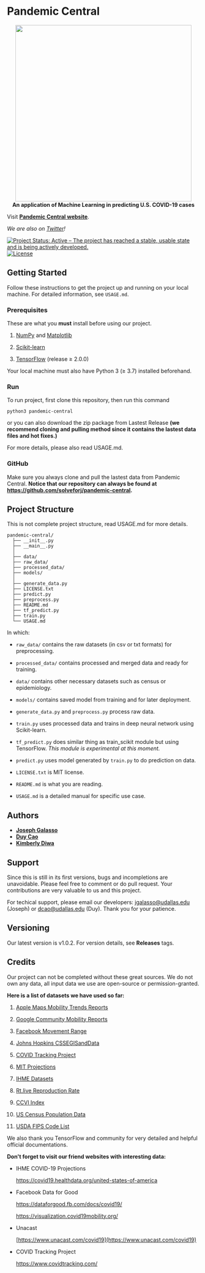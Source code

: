 # Pandemic Central

<p align="center">
  <img width="460" src="https://i.ibb.co/xYSCLt7/Pandemic-Central-clear-background.png"><br>
  <b>An application of Machine Learning in predicting U.S. COVID-19 cases</b>
</p>

Visit [**Pandemic Central website**](https://itsonit.com).

*We are also on [Twitter](https://twitter.com/PandemicCentral)!*

[![Project Status: Active – The project has reached a stable, usable state and is being actively developed.](https://www.repostatus.org/badges/latest/active.svg)](https://itsonit.com)
[![License](http://img.shields.io/:license-mit-blue.svg)](https://github.com/solveforj/pandemic-central/blob/master/LICENSE.txt)

## Getting Started
Follow these instructions to get the project up and running on your local machine. For detailed information, see `USAGE.md`.

### Prerequisites

These are what you **must** install before using our project.

1. [NumPy](https://pypi.org/project/numpy/) and [Matplotlib](https://pypi.org/project/matplotlib/)

2. [Scikit-learn](https://scikit-learn.org/stable/install.html)

3. [TensorFlow](https://www.tensorflow.org/install) (release ≥ 2.0.0)

Your local machine must also have Python 3 (≥ 3.7) installed beforehand.

### Run
To run project, first clone this repository, then run this command
  ```
  python3 pandemic-central
  ```
or you can also download the zip package from Lastest Release **(we recommend cloning and pulling method since it contains the lastest data files and hot fixes.)**

For more details, please also read USAGE.md.

### GitHub
Make sure you always clone and pull the lastest data from Pandemic Central.
**Notice that our repository can always be found at https://github.com/solveforj/pandemic-central.**


## Project Structure
This is not complete project structure, read USAGE.md for more details.
```
pandemic-central/
  ├── __init__.py
  ├── __main__.py
  │
  ├── data/
  ├── raw_data/
  ├── processed_data/
  ├── models/
  │
  ├── generate_data.py
  ├── LICENSE.txt
  ├── predict.py
  ├── preprocess.py
  ├── README.md
  ├── tf_predict.py
  ├── train.py
  └── USAGE.md
```
In which:
- `raw_data/` contains the raw datasets (in csv or txt formats) for preprocessing.

- `processed_data/` contains processed and merged data and ready for training.

- `data/` contains other necessary datasets such as census or epidemiology.

- `models/` contains saved model from training and for later deployment.

- `generate_data.py` and `preprocess.py` process raw data.

- `train.py` uses processed data and trains in deep neural network using Scikit-learn.

- `tf_predict.py` does similar thing as train_scikit module but using TensorFlow. *This module is experimental at this moment.*

- `predict.py` uses model generated by `train.py` to do prediction on data.

- `LICENSE.txt` is MIT license.

- `README.md` is what you are reading.

- `USAGE.md` is a detailed manual for specific use case.

## Authors
* [**Joseph Galasso**](https://github.com/solveforj/)
* [**Duy Cao**](https://github.com/caominhduy/)
* [**Kimberly Diwa**](https://github.com/kdiwa/)

## Support
Since this is still in its first versions, bugs and incompletions are unavoidable. Please feel free to comment or do pull request.
Your contributions are very valuable to us and this project.

For techical support, please email our developers:
[jgalasso@udallas.edu](mailto:jgalasso@udallas.edu) (Joseph) or [dcao@udallas.edu](mailto:dcao@udallas.edu) (Duy). Thank you for your patience.

## Versioning
Our latest version is v1.0.2. For version details, see **Releases** tags.

## Credits
 Our project can not be completed without these great sources. We do not own any data, all input data we use are open-source or permission-granted.

 **Here is a list of datasets we have used so far:**

1. [Apple Maps Mobility Trends Reports](https://www.apple.com/covid19/mobility)

2. [Google Community Mobility Reports](https://www.google.com/covid19/mobility/)

3. [Facebook Movement Range](https://data.humdata.org/dataset/movement-range-maps)

3. [Johns Hopkins CSSEGISandData](https://github.com/CSSEGISandData/COVID-19/tree/master/csse_covid_19_data/csse_covid_19_daily_reports)

4. [COVID Tracking Project](https://www.covidtracking.com/)

5. [MIT Projections](https://github.com/youyanggu/covid19_projections/blob/master/projections/combined/latest_us.csv)
6.    [IHME Datasets](http://ghdx.healthdata.org/us-data)
7.    [Rt.live Reproduction Rate](https://rt.live/)
8.    [CCVI Index](https://docs.google.com/spreadsheets/d/1qEPuziEpxj-VG11IAZoa5RWEr4GhNoxMn7aBdU76O5k/edit#gid=549685106)
9.    [US Census Population Data](https://www.census.gov/data/tables/time-series/demo/popest/2010s-counties-detail.html)
10.    [USDA FIPS Code List](https://www.ers.usda.gov/data-products/rural-urban-commuting-area-codes/)

We also thank you TensorFlow and community for very detailed and helpful official documentations.

**Don't forget to visit our friend websites with interesting data:**

* IHME COVID-19 Projections

  https://covid19.healthdata.org/united-states-of-america

* Facebook Data for Good

  https://dataforgood.fb.com/docs/covid19/

  https://visualization.covid19mobility.org/

* Unacast

  [https://www.unacast.com/covid19](https://www.unacast.com/covid19)


* COVID Tracking Project

  https://www.covidtracking.com/
